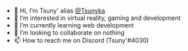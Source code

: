 - 👋 Hi, I’m Tsuny' alias <a href="https://github.com/Tsunyka" title="Tsunyka's Profile">@Tsunyka</a>
- 👀 I’m interested in virtual reality, gaming and development
- 🌱 I’m currently learning web development
- 💞️ I’m looking to collaborate on nothing
- 📫 How to reach me on Discord (Tsuny'#4030)

<!---
Tsunyka/Tsunyka is a ✨ special ✨ repository because its `README.md` (this file) appears on your GitHub profile.
You can click the Preview link to take a look at your changes.
--->
